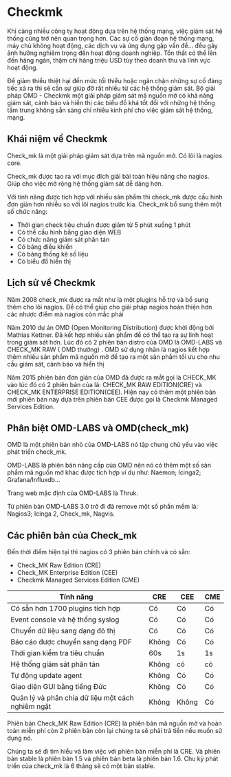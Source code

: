 # Checkmk

Khi càng nhiều công ty hoạt động dựa trên hệ thống mạng, việc giám sát hệ thống cũng trở nên quan trọng hơn. Các sự cố gián đoạn hệ thống mạng, máy chủ không hoạt động, các dịch vụ và ứng dụng gặp vấn đề… đều gây ảnh hưởng nghiêm trọng đến hoạt động doanh nghiệp. Tổn thất có thể lên đến hàng ngàn, thậm chí hàng triệu USD tùy theo doanh thu và lĩnh vực hoạt động. 

Để giảm thiểu thiệt hại đến mức tối thiểu hoặc ngăn chặn những sự cố đáng tiếc xả ra thì sẽ cần sự giúp đỡ rất nhiều từ các hệ thống giám sát. Bộ giải pháp OMD - Checkmk một giải pháp giám sát mã nguồn mở có khả năng giám sát, cảnh báo và hiển thị các biểu đồ khá tốt đối với những hệ thống tầm trung không sẵn sàng chi nhiều kinh phí cho việc giám sát hệ thống, mạng.

## Khái niệm về Checkmk

Check_mk là một giải pháp giám sát dựa trên mã nguồn mở. Có lõi là nagios core.

Check_mk được tạo ra với mục đích giải bài toán hiệu năng cho nagios. Giúp cho việc mở rộng hệ thống giám sát dễ dàng hơn.

Với tính năng được tích hợp với nhiều sản phẩm thì check_mk được cấu hình đơn giản hơn nhiều so với lõi nagios trước kia. Check_mk bổ sung thêm một số chức năng:

- Thời gian check tiêu chuẩn được giảm từ 5 phút xuống 1 phút
- Có thể cấu hình bằng giao diện WEB
- Có chức năng giám sát phân tán
- Có bảng điều khiển
- Có bảng thống kê số liệu
- Có biểu đồ hiển thị

## Lịch sử về Checkmk

Năm 2008 check_mk được ra mắt như là một plugins hỗ trợ và bổ sung thêm cho lõi nagios. Để có thể giúp cho giải pháp nagios hoàn thiện hơn các nhược điểm mà nagios còn mắc phải

Năm 2010 dự án OMD (Open Monitoring Distribution) được khởi động bởi Mathias Kettner. Đã kết hợp nhiều sản phẩm để có thể tạo ra sự linh hoạt trong giám sát hơn. Lúc đó có 2 phiên bản distro của OMD là OMD-LABS và CHECK_MK RAW ( OMD thường) . OMD sử dụng nhân là nagios kết hợp thêm nhiều sản phẩm mã nguồn mở để tạo ra một sản phẩm tối ưu cho nhu cầu giám sát, cảnh báo và hiển thị

Năm 2015 phiên bản đơn giản của OMD đã được ra mắt gọi là CHECK_MK vào lúc đó có 2 phiên bản của là: CHECK_MK RAW EDITION(CRE) và CHECK_MK ENTERPRISE EDITION(CEE). Hiện nay có thêm một phiên bản mới phiên bản này dựa trên phiên bản CEE được gọi là Checkmk Managed Services Edition.

## Phân biệt OMD-LABS và OMD(check_mk)

OMD là một phiên bản nhỏ của OMD-LABS nó tập chung chủ yếu vào việc phát triển check_mk.

OMD-LABS là phiên bản nâng cấp của OMD nên nó có thêm một số sản phẩm mã nguồn mở khác được tích hợp ví dụ như: Naemon; Icinga2; Grafana/Influxdb…

Trang web mặc định của OMD-LABS là Thruk.

Từ phiên bản OMD-LABS 3.0 trở đi đã remove một số phần mềm là: Nagios3; Icinga 2, Check_mk, Nagvis.

## Các phiên bản của Check_mk
Đến thời điểm hiện tại thì nagios có 3 phiên bản chính và có sẵn: 

- Check_MK Raw Edition (CRE)
- Check_MK Enterprise Edition (CEE)
- Checkmk Managed Services Edition (CME)

| Tính năng	| CRE	| CEE	| CME |
|---|---|---|---|
| Có sẵn hơn 1700 plugins tích hợp	| Có	| Có	| Có |
| Event console và hệ thống syslog	| Có	| Có	| Có |
| Chuyển dữ liệu sang dạng đô thị	 | Có |	Có |	Có |
| Báo cáo được chuyển sang dạng PDF |	Không |	Có |	Có |
| Thời gian kiểm tra tiêu chuẩn	| 60s	| 1s	| 1s |
| Hệ thống giám sát phân tán |	Không |	có |	có |
| Tự động update agent |	Không |	Có	| Có |
| Giao diện GUI bằng tiếng Đức |	Không |	Có | Có |
| Quản lý và phân chia dữ liệu một cách nghiêm ngặt	 | Không	| Không |	Có |

Phiên bản Check_MK Raw Edition (CRE) là phiên bản mã nguồn mở và hoàn toàn miễn phí còn 2 phiên bản còn lại chúng ta sẽ phải trả tiền nếu muốn sử dụng nó.

Chúng ta sẽ đi tìm hiểu và làm việc với phiên bản miễn phí là CRE. Và phiên bản stable là phiên bản 1.5 và phiên bản beta là phiên bản 1.6. Chu kỳ phát triển của check_mk là 6 tháng sẽ có một bản stable.


